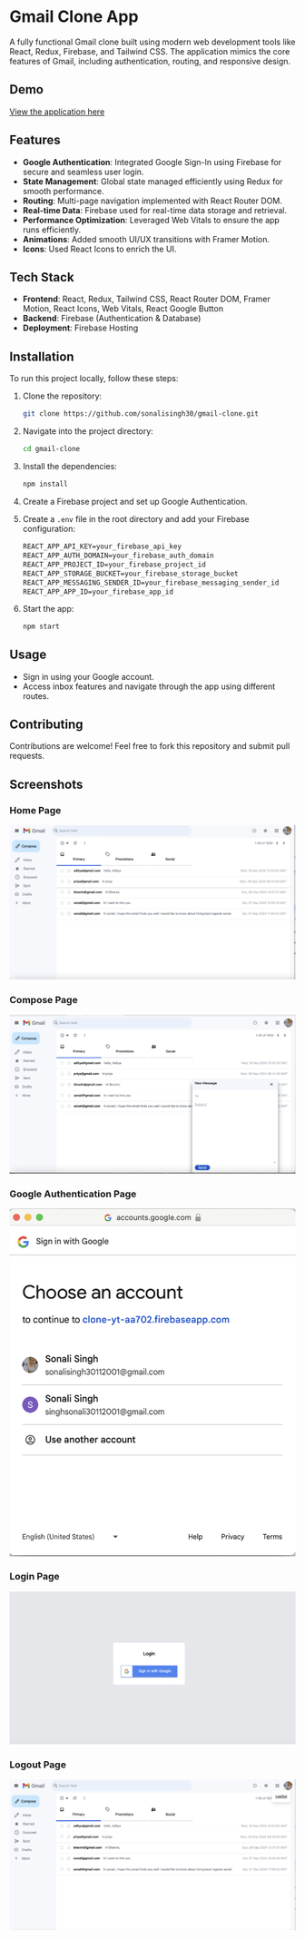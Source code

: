 # Gmail Clone App

A fully functional Gmail clone built using modern web development tools like React, Redux, Firebase, and Tailwind CSS. The application mimics the core features of Gmail, including authentication, routing, and responsive design.

## Demo

[View the application here](https://sonali-gmail-clone.netlify.app)



## Features

- **Google Authentication**: Integrated Google Sign-In using Firebase for secure and seamless user login.
- **State Management**: Global state managed efficiently using Redux for smooth performance.
- **Routing**: Multi-page navigation implemented with React Router DOM.
- **Real-time Data**: Firebase used for real-time data storage and retrieval.
- **Performance Optimization**: Leveraged Web Vitals to ensure the app runs efficiently.
- **Animations**: Added smooth UI/UX transitions with Framer Motion.
- **Icons**: Used React Icons to enrich the UI.

## Tech Stack

- **Frontend**: React, Redux, Tailwind CSS, React Router DOM, Framer Motion, React Icons, Web Vitals, React Google Button
- **Backend**: Firebase (Authentication & Database)
- **Deployment**: Firebase Hosting

## Installation

To run this project locally, follow these steps:

1. Clone the repository:
    ```bash
    git clone https://github.com/sonalisingh30/gmail-clone.git
    ```

2. Navigate into the project directory:
    ```bash
    cd gmail-clone
    ```

3. Install the dependencies:
    ```bash
    npm install
    ```

4. Create a Firebase project and set up Google Authentication.

5. Create a `.env` file in the root directory and add your Firebase configuration:

    ```env
    REACT_APP_API_KEY=your_firebase_api_key
    REACT_APP_AUTH_DOMAIN=your_firebase_auth_domain
    REACT_APP_PROJECT_ID=your_firebase_project_id
    REACT_APP_STORAGE_BUCKET=your_firebase_storage_bucket
    REACT_APP_MESSAGING_SENDER_ID=your_firebase_messaging_sender_id
    REACT_APP_APP_ID=your_firebase_app_id
    ```

6. Start the app:
    ```bash
    npm start
    ```


## Usage

- Sign in using your Google account.
- Access inbox features and navigate through the app using different routes.

## Contributing

Contributions are welcome! Feel free to fork this repository and submit pull requests.

## Screenshots

### Home Page
![Home Page](public/Screenshorts/Home_page.png)

### Compose Page
![Compose Page](public/Screenshorts/Compose_page.png)

### Google Authentication Page
![Google Authentication Page](public/Screenshorts/googleAuthentication_page.png)

### Login Page
![Login Page](public/Screenshorts/login-page.png)

### Logout Page
![Logout Page](public/Screenshorts/logout.png)



